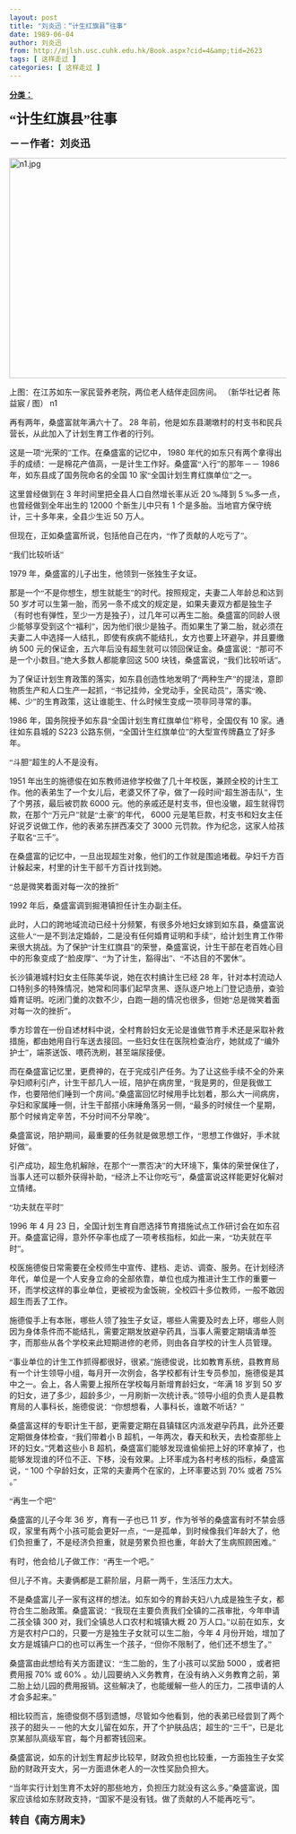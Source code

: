 ```yaml
---
layout: post
title: "刘炎迅：“计生红旗县”往事"
date: 1989-06-04
author: 刘炎迅
from: http://mjlsh.usc.cuhk.edu.hk/Book.aspx?cid=4&amp;tid=2623
tags: [ 这样走过 ]
categories: [ 这样走过 ]
---
```


<div style="margin: 15px 10px 10px 0px;">
<div>
<span id="ctl00_ContentPlaceHolder1_chapter1_SubjectLabel" style="font-weight:bold;text-decoration:underline;">
   分类：
  </span>
</div>
<!--[if gte mso 9]><xml>
 <o:OfficeDocumentSettings>
  <o:AllowPNG/>
 </o:OfficeDocumentSettings>
</xml><![endif]-->
<!--[if gte mso 9]><xml>
 <w:WordDocument>
  <w:View>Normal</w:View>
  <w:Zoom>0</w:Zoom>
  <w:TrackMoves/>
  <w:TrackFormatting/>
  <w:PunctuationKerning/>
  <w:ValidateAgainstSchemas/>
  <w:SaveIfXMLInvalid>false</w:SaveIfXMLInvalid>
  <w:IgnoreMixedContent>false</w:IgnoreMixedContent>
  <w:AlwaysShowPlaceholderText>false</w:AlwaysShowPlaceholderText>
  <w:DoNotPromoteQF/>
  <w:LidThemeOther>EN-US</w:LidThemeOther>
  <w:LidThemeAsian>JA</w:LidThemeAsian>
  <w:LidThemeComplexScript>X-NONE</w:LidThemeComplexScript>
  <w:Compatibility>
   <w:BreakWrappedTables/>
   <w:SnapToGridInCell/>
   <w:WrapTextWithPunct/>
   <w:UseAsianBreakRules/>
   <w:DontGrowAutofit/>
   <w:SplitPgBreakAndParaMark/>
   <w:EnableOpenTypeKerning/>
   <w:DontFlipMirrorIndents/>
   <w:OverrideTableStyleHps/>
   <w:UseFELayout/>
  </w:Compatibility>
  <m:mathPr>
   <m:mathFont m:val="Cambria Math"/>
   <m:brkBin m:val="before"/>
   <m:brkBinSub m:val="&#45;-"/>
   <m:smallFrac m:val="off"/>
   <m:dispDef/>
   <m:lMargin m:val="0"/>
   <m:rMargin m:val="0"/>
   <m:defJc m:val="centerGroup"/>
   <m:wrapIndent m:val="1440"/>
   <m:intLim m:val="subSup"/>
   <m:naryLim m:val="undOvr"/>
  </m:mathPr></w:WordDocument>
</xml><![endif]-->
<!--[if gte mso 9]><xml>
 <w:LatentStyles DefLockedState="false" DefUnhideWhenUsed="true"
  DefSemiHidden="true" DefQFormat="false" DefPriority="99"
  LatentStyleCount="276">
  <w:LsdException Locked="false" Priority="0" SemiHidden="false"
   UnhideWhenUsed="false" QFormat="true" Name="Normal"/>
  <w:LsdException Locked="false" Priority="9" SemiHidden="false"
   UnhideWhenUsed="false" QFormat="true" Name="heading 1"/>
  <w:LsdException Locked="false" Priority="9" QFormat="true" Name="heading 2"/>
  <w:LsdException Locked="false" Priority="9" QFormat="true" Name="heading 3"/>
  <w:LsdException Locked="false" Priority="9" QFormat="true" Name="heading 4"/>
  <w:LsdException Locked="false" Priority="9" QFormat="true" Name="heading 5"/>
  <w:LsdException Locked="false" Priority="9" QFormat="true" Name="heading 6"/>
  <w:LsdException Locked="false" Priority="9" QFormat="true" Name="heading 7"/>
  <w:LsdException Locked="false" Priority="9" QFormat="true" Name="heading 8"/>
  <w:LsdException Locked="false" Priority="9" QFormat="true" Name="heading 9"/>
  <w:LsdException Locked="false" Priority="39" Name="toc 1"/>
  <w:LsdException Locked="false" Priority="39" Name="toc 2"/>
  <w:LsdException Locked="false" Priority="39" Name="toc 3"/>
  <w:LsdException Locked="false" Priority="39" Name="toc 4"/>
  <w:LsdException Locked="false" Priority="39" Name="toc 5"/>
  <w:LsdException Locked="false" Priority="39" Name="toc 6"/>
  <w:LsdException Locked="false" Priority="39" Name="toc 7"/>
  <w:LsdException Locked="false" Priority="39" Name="toc 8"/>
  <w:LsdException Locked="false" Priority="39" Name="toc 9"/>
  <w:LsdException Locked="false" Priority="35" QFormat="true" Name="caption"/>
  <w:LsdException Locked="false" Priority="10" SemiHidden="false"
   UnhideWhenUsed="false" QFormat="true" Name="Title"/>
  <w:LsdException Locked="false" Priority="0" Name="Default Paragraph Font"/>
  <w:LsdException Locked="false" Priority="11" SemiHidden="false"
   UnhideWhenUsed="false" QFormat="true" Name="Subtitle"/>
  <w:LsdException Locked="false" Priority="22" SemiHidden="false"
   UnhideWhenUsed="false" QFormat="true" Name="Strong"/>
  <w:LsdException Locked="false" Priority="20" SemiHidden="false"
   UnhideWhenUsed="false" QFormat="true" Name="Emphasis"/>
  <w:LsdException Locked="false" Priority="59" SemiHidden="false"
   UnhideWhenUsed="false" Name="Table Grid"/>
  <w:LsdException Locked="false" UnhideWhenUsed="false" Name="Placeholder Text"/>
  <w:LsdException Locked="false" Priority="1" SemiHidden="false"
   UnhideWhenUsed="false" QFormat="true" Name="No Spacing"/>
  <w:LsdException Locked="false" Priority="60" SemiHidden="false"
   UnhideWhenUsed="false" Name="Light Shading"/>
  <w:LsdException Locked="false" Priority="61" SemiHidden="false"
   UnhideWhenUsed="false" Name="Light List"/>
  <w:LsdException Locked="false" Priority="62" SemiHidden="false"
   UnhideWhenUsed="false" Name="Light Grid"/>
  <w:LsdException Locked="false" Priority="63" SemiHidden="false"
   UnhideWhenUsed="false" Name="Medium Shading 1"/>
  <w:LsdException Locked="false" Priority="64" SemiHidden="false"
   UnhideWhenUsed="false" Name="Medium Shading 2"/>
  <w:LsdException Locked="false" Priority="65" SemiHidden="false"
   UnhideWhenUsed="false" Name="Medium List 1"/>
  <w:LsdException Locked="false" Priority="66" SemiHidden="false"
   UnhideWhenUsed="false" Name="Medium List 2"/>
  <w:LsdException Locked="false" Priority="67" SemiHidden="false"
   UnhideWhenUsed="false" Name="Medium Grid 1"/>
  <w:LsdException Locked="false" Priority="68" SemiHidden="false"
   UnhideWhenUsed="false" Name="Medium Grid 2"/>
  <w:LsdException Locked="false" Priority="69" SemiHidden="false"
   UnhideWhenUsed="false" Name="Medium Grid 3"/>
  <w:LsdException Locked="false" Priority="70" SemiHidden="false"
   UnhideWhenUsed="false" Name="Dark List"/>
  <w:LsdException Locked="false" Priority="71" SemiHidden="false"
   UnhideWhenUsed="false" Name="Colorful Shading"/>
  <w:LsdException Locked="false" Priority="72" SemiHidden="false"
   UnhideWhenUsed="false" Name="Colorful List"/>
  <w:LsdException Locked="false" Priority="73" SemiHidden="false"
   UnhideWhenUsed="false" Name="Colorful Grid"/>
  <w:LsdException Locked="false" Priority="60" SemiHidden="false"
   UnhideWhenUsed="false" Name="Light Shading Accent 1"/>
  <w:LsdException Locked="false" Priority="61" SemiHidden="false"
   UnhideWhenUsed="false" Name="Light List Accent 1"/>
  <w:LsdException Locked="false" Priority="62" SemiHidden="false"
   UnhideWhenUsed="false" Name="Light Grid Accent 1"/>
  <w:LsdException Locked="false" Priority="63" SemiHidden="false"
   UnhideWhenUsed="false" Name="Medium Shading 1 Accent 1"/>
  <w:LsdException Locked="false" Priority="64" SemiHidden="false"
   UnhideWhenUsed="false" Name="Medium Shading 2 Accent 1"/>
  <w:LsdException Locked="false" Priority="65" SemiHidden="false"
   UnhideWhenUsed="false" Name="Medium List 1 Accent 1"/>
  <w:LsdException Locked="false" UnhideWhenUsed="false" Name="Revision"/>
  <w:LsdException Locked="false" Priority="34" SemiHidden="false"
   UnhideWhenUsed="false" QFormat="true" Name="List Paragraph"/>
  <w:LsdException Locked="false" Priority="29" SemiHidden="false"
   UnhideWhenUsed="false" QFormat="true" Name="Quote"/>
  <w:LsdException Locked="false" Priority="30" SemiHidden="false"
   UnhideWhenUsed="false" QFormat="true" Name="Intense Quote"/>
  <w:LsdException Locked="false" Priority="66" SemiHidden="false"
   UnhideWhenUsed="false" Name="Medium List 2 Accent 1"/>
  <w:LsdException Locked="false" Priority="67" SemiHidden="false"
   UnhideWhenUsed="false" Name="Medium Grid 1 Accent 1"/>
  <w:LsdException Locked="false" Priority="68" SemiHidden="false"
   UnhideWhenUsed="false" Name="Medium Grid 2 Accent 1"/>
  <w:LsdException Locked="false" Priority="69" SemiHidden="false"
   UnhideWhenUsed="false" Name="Medium Grid 3 Accent 1"/>
  <w:LsdException Locked="false" Priority="70" SemiHidden="false"
   UnhideWhenUsed="false" Name="Dark List Accent 1"/>
  <w:LsdException Locked="false" Priority="71" SemiHidden="false"
   UnhideWhenUsed="false" Name="Colorful Shading Accent 1"/>
  <w:LsdException Locked="false" Priority="72" SemiHidden="false"
   UnhideWhenUsed="false" Name="Colorful List Accent 1"/>
  <w:LsdException Locked="false" Priority="73" SemiHidden="false"
   UnhideWhenUsed="false" Name="Colorful Grid Accent 1"/>
  <w:LsdException Locked="false" Priority="60" SemiHidden="false"
   UnhideWhenUsed="false" Name="Light Shading Accent 2"/>
  <w:LsdException Locked="false" Priority="61" SemiHidden="false"
   UnhideWhenUsed="false" Name="Light List Accent 2"/>
  <w:LsdException Locked="false" Priority="62" SemiHidden="false"
   UnhideWhenUsed="false" Name="Light Grid Accent 2"/>
  <w:LsdException Locked="false" Priority="63" SemiHidden="false"
   UnhideWhenUsed="false" Name="Medium Shading 1 Accent 2"/>
  <w:LsdException Locked="false" Priority="64" SemiHidden="false"
   UnhideWhenUsed="false" Name="Medium Shading 2 Accent 2"/>
  <w:LsdException Locked="false" Priority="65" SemiHidden="false"
   UnhideWhenUsed="false" Name="Medium List 1 Accent 2"/>
  <w:LsdException Locked="false" Priority="66" SemiHidden="false"
   UnhideWhenUsed="false" Name="Medium List 2 Accent 2"/>
  <w:LsdException Locked="false" Priority="67" SemiHidden="false"
   UnhideWhenUsed="false" Name="Medium Grid 1 Accent 2"/>
  <w:LsdException Locked="false" Priority="68" SemiHidden="false"
   UnhideWhenUsed="false" Name="Medium Grid 2 Accent 2"/>
  <w:LsdException Locked="false" Priority="69" SemiHidden="false"
   UnhideWhenUsed="false" Name="Medium Grid 3 Accent 2"/>
  <w:LsdException Locked="false" Priority="70" SemiHidden="false"
   UnhideWhenUsed="false" Name="Dark List Accent 2"/>
  <w:LsdException Locked="false" Priority="71" SemiHidden="false"
   UnhideWhenUsed="false" Name="Colorful Shading Accent 2"/>
  <w:LsdException Locked="false" Priority="72" SemiHidden="false"
   UnhideWhenUsed="false" Name="Colorful List Accent 2"/>
  <w:LsdException Locked="false" Priority="73" SemiHidden="false"
   UnhideWhenUsed="false" Name="Colorful Grid Accent 2"/>
  <w:LsdException Locked="false" Priority="60" SemiHidden="false"
   UnhideWhenUsed="false" Name="Light Shading Accent 3"/>
  <w:LsdException Locked="false" Priority="61" SemiHidden="false"
   UnhideWhenUsed="false" Name="Light List Accent 3"/>
  <w:LsdException Locked="false" Priority="62" SemiHidden="false"
   UnhideWhenUsed="false" Name="Light Grid Accent 3"/>
  <w:LsdException Locked="false" Priority="63" SemiHidden="false"
   UnhideWhenUsed="false" Name="Medium Shading 1 Accent 3"/>
  <w:LsdException Locked="false" Priority="64" SemiHidden="false"
   UnhideWhenUsed="false" Name="Medium Shading 2 Accent 3"/>
  <w:LsdException Locked="false" Priority="65" SemiHidden="false"
   UnhideWhenUsed="false" Name="Medium List 1 Accent 3"/>
  <w:LsdException Locked="false" Priority="66" SemiHidden="false"
   UnhideWhenUsed="false" Name="Medium List 2 Accent 3"/>
  <w:LsdException Locked="false" Priority="67" SemiHidden="false"
   UnhideWhenUsed="false" Name="Medium Grid 1 Accent 3"/>
  <w:LsdException Locked="false" Priority="68" SemiHidden="false"
   UnhideWhenUsed="false" Name="Medium Grid 2 Accent 3"/>
  <w:LsdException Locked="false" Priority="69" SemiHidden="false"
   UnhideWhenUsed="false" Name="Medium Grid 3 Accent 3"/>
  <w:LsdException Locked="false" Priority="70" SemiHidden="false"
   UnhideWhenUsed="false" Name="Dark List Accent 3"/>
  <w:LsdException Locked="false" Priority="71" SemiHidden="false"
   UnhideWhenUsed="false" Name="Colorful Shading Accent 3"/>
  <w:LsdException Locked="false" Priority="72" SemiHidden="false"
   UnhideWhenUsed="false" Name="Colorful List Accent 3"/>
  <w:LsdException Locked="false" Priority="73" SemiHidden="false"
   UnhideWhenUsed="false" Name="Colorful Grid Accent 3"/>
  <w:LsdException Locked="false" Priority="60" SemiHidden="false"
   UnhideWhenUsed="false" Name="Light Shading Accent 4"/>
  <w:LsdException Locked="false" Priority="61" SemiHidden="false"
   UnhideWhenUsed="false" Name="Light List Accent 4"/>
  <w:LsdException Locked="false" Priority="62" SemiHidden="false"
   UnhideWhenUsed="false" Name="Light Grid Accent 4"/>
  <w:LsdException Locked="false" Priority="63" SemiHidden="false"
   UnhideWhenUsed="false" Name="Medium Shading 1 Accent 4"/>
  <w:LsdException Locked="false" Priority="64" SemiHidden="false"
   UnhideWhenUsed="false" Name="Medium Shading 2 Accent 4"/>
  <w:LsdException Locked="false" Priority="65" SemiHidden="false"
   UnhideWhenUsed="false" Name="Medium List 1 Accent 4"/>
  <w:LsdException Locked="false" Priority="66" SemiHidden="false"
   UnhideWhenUsed="false" Name="Medium List 2 Accent 4"/>
  <w:LsdException Locked="false" Priority="67" SemiHidden="false"
   UnhideWhenUsed="false" Name="Medium Grid 1 Accent 4"/>
  <w:LsdException Locked="false" Priority="68" SemiHidden="false"
   UnhideWhenUsed="false" Name="Medium Grid 2 Accent 4"/>
  <w:LsdException Locked="false" Priority="69" SemiHidden="false"
   UnhideWhenUsed="false" Name="Medium Grid 3 Accent 4"/>
  <w:LsdException Locked="false" Priority="70" SemiHidden="false"
   UnhideWhenUsed="false" Name="Dark List Accent 4"/>
  <w:LsdException Locked="false" Priority="71" SemiHidden="false"
   UnhideWhenUsed="false" Name="Colorful Shading Accent 4"/>
  <w:LsdException Locked="false" Priority="72" SemiHidden="false"
   UnhideWhenUsed="false" Name="Colorful List Accent 4"/>
  <w:LsdException Locked="false" Priority="73" SemiHidden="false"
   UnhideWhenUsed="false" Name="Colorful Grid Accent 4"/>
  <w:LsdException Locked="false" Priority="60" SemiHidden="false"
   UnhideWhenUsed="false" Name="Light Shading Accent 5"/>
  <w:LsdException Locked="false" Priority="61" SemiHidden="false"
   UnhideWhenUsed="false" Name="Light List Accent 5"/>
  <w:LsdException Locked="false" Priority="62" SemiHidden="false"
   UnhideWhenUsed="false" Name="Light Grid Accent 5"/>
  <w:LsdException Locked="false" Priority="63" SemiHidden="false"
   UnhideWhenUsed="false" Name="Medium Shading 1 Accent 5"/>
  <w:LsdException Locked="false" Priority="64" SemiHidden="false"
   UnhideWhenUsed="false" Name="Medium Shading 2 Accent 5"/>
  <w:LsdException Locked="false" Priority="65" SemiHidden="false"
   UnhideWhenUsed="false" Name="Medium List 1 Accent 5"/>
  <w:LsdException Locked="false" Priority="66" SemiHidden="false"
   UnhideWhenUsed="false" Name="Medium List 2 Accent 5"/>
  <w:LsdException Locked="false" Priority="67" SemiHidden="false"
   UnhideWhenUsed="false" Name="Medium Grid 1 Accent 5"/>
  <w:LsdException Locked="false" Priority="68" SemiHidden="false"
   UnhideWhenUsed="false" Name="Medium Grid 2 Accent 5"/>
  <w:LsdException Locked="false" Priority="69" SemiHidden="false"
   UnhideWhenUsed="false" Name="Medium Grid 3 Accent 5"/>
  <w:LsdException Locked="false" Priority="70" SemiHidden="false"
   UnhideWhenUsed="false" Name="Dark List Accent 5"/>
  <w:LsdException Locked="false" Priority="71" SemiHidden="false"
   UnhideWhenUsed="false" Name="Colorful Shading Accent 5"/>
  <w:LsdException Locked="false" Priority="72" SemiHidden="false"
   UnhideWhenUsed="false" Name="Colorful List Accent 5"/>
  <w:LsdException Locked="false" Priority="73" SemiHidden="false"
   UnhideWhenUsed="false" Name="Colorful Grid Accent 5"/>
  <w:LsdException Locked="false" Priority="60" SemiHidden="false"
   UnhideWhenUsed="false" Name="Light Shading Accent 6"/>
  <w:LsdException Locked="false" Priority="61" SemiHidden="false"
   UnhideWhenUsed="false" Name="Light List Accent 6"/>
  <w:LsdException Locked="false" Priority="62" SemiHidden="false"
   UnhideWhenUsed="false" Name="Light Grid Accent 6"/>
  <w:LsdException Locked="false" Priority="63" SemiHidden="false"
   UnhideWhenUsed="false" Name="Medium Shading 1 Accent 6"/>
  <w:LsdException Locked="false" Priority="64" SemiHidden="false"
   UnhideWhenUsed="false" Name="Medium Shading 2 Accent 6"/>
  <w:LsdException Locked="false" Priority="65" SemiHidden="false"
   UnhideWhenUsed="false" Name="Medium List 1 Accent 6"/>
  <w:LsdException Locked="false" Priority="66" SemiHidden="false"
   UnhideWhenUsed="false" Name="Medium List 2 Accent 6"/>
  <w:LsdException Locked="false" Priority="67" SemiHidden="false"
   UnhideWhenUsed="false" Name="Medium Grid 1 Accent 6"/>
  <w:LsdException Locked="false" Priority="68" SemiHidden="false"
   UnhideWhenUsed="false" Name="Medium Grid 2 Accent 6"/>
  <w:LsdException Locked="false" Priority="69" SemiHidden="false"
   UnhideWhenUsed="false" Name="Medium Grid 3 Accent 6"/>
  <w:LsdException Locked="false" Priority="70" SemiHidden="false"
   UnhideWhenUsed="false" Name="Dark List Accent 6"/>
  <w:LsdException Locked="false" Priority="71" SemiHidden="false"
   UnhideWhenUsed="false" Name="Colorful Shading Accent 6"/>
  <w:LsdException Locked="false" Priority="72" SemiHidden="false"
   UnhideWhenUsed="false" Name="Colorful List Accent 6"/>
  <w:LsdException Locked="false" Priority="73" SemiHidden="false"
   UnhideWhenUsed="false" Name="Colorful Grid Accent 6"/>
  <w:LsdException Locked="false" Priority="19" SemiHidden="false"
   UnhideWhenUsed="false" QFormat="true" Name="Subtle Emphasis"/>
  <w:LsdException Locked="false" Priority="21" SemiHidden="false"
   UnhideWhenUsed="false" QFormat="true" Name="Intense Emphasis"/>
  <w:LsdException Locked="false" Priority="31" SemiHidden="false"
   UnhideWhenUsed="false" QFormat="true" Name="Subtle Reference"/>
  <w:LsdException Locked="false" Priority="32" SemiHidden="false"
   UnhideWhenUsed="false" QFormat="true" Name="Intense Reference"/>
  <w:LsdException Locked="false" Priority="33" SemiHidden="false"
   UnhideWhenUsed="false" QFormat="true" Name="Book Title"/>
  <w:LsdException Locked="false" Priority="37" Name="Bibliography"/>
  <w:LsdException Locked="false" Priority="39" QFormat="true" Name="TOC Heading"/>
 </w:LatentStyles>
</xml><![endif]-->
<!--[if gte mso 10]>
<style>
 /* Style Definitions */
table.MsoNormalTable
	{mso-style-name:"Table Normal";
	mso-tstyle-rowband-size:0;
	mso-tstyle-colband-size:0;
	mso-style-noshow:yes;
	mso-style-priority:99;
	mso-style-parent:"";
	mso-padding-alt:0in 5.4pt 0in 5.4pt;
	mso-para-margin:0in;
	mso-para-margin-bottom:.0001pt;
	mso-pagination:widow-orphan;
	font-size:10.0pt;
	font-family:"Times New Roman";}
</style>
<![endif]-->
<!--StartFragment-->
<p class="MsoNormal">
<o:p>
<b>
<font size="4">
</font>
</b>
</o:p>
</p>
<p class="MsoNormal">
<b>
<span lang="ZH-CN" style="font-family: 宋体;">
<font size="5">
     “计生红旗县”往事
    </font>
</span>
<font size="4">
<o:p>
</o:p>
</font>
</b>
</p>
<p class="MsoNormal">
<b>
<font size="4">
<span lang="ZH-CN" style='font-family:宋体;mso-ascii-font-family:
"Times New Roman"'>
     －－作者：刘炎迅
    </span>
<o:p>
</o:p>
</font>
</b>
</p>
<p class="MsoNormal">
<o:p>
<img alt="n1.jpg" border="0" height="393" src="https://i.imgur.com/Jz3ZaGH.jpeg" width="590"/>
</o:p>
</p>
<p class="MsoNormal">
<span lang="ZH-CN" style='font-family:宋体;mso-ascii-font-family:
"Times New Roman"'>
   上图：在江苏如东一家民营养老院，两位老人结伴走回房间。
  </span>
<span lang="ZH-CN">
</span>
<span lang="ZH-CN" style='font-family:宋体;mso-ascii-font-family:"Times New Roman"'>
   （新华社记者
  </span>
<span lang="ZH-CN">
</span>
<span lang="ZH-CN" style='font-family:宋体;mso-ascii-font-family:
"Times New Roman"'>
   陈益宸
  </span>
  /
  <span lang="ZH-CN" style='font-family:宋体;
mso-ascii-font-family:"Times New Roman"'>
   图）
  </span>
  n1
  <o:p>
</o:p>
</p>
<p class="MsoNormal">
<span lang="ZH-CN" style='font-family:宋体;mso-ascii-font-family:
"Times New Roman"'>
   再有两年，桑盛富就年满六十了。
  </span>
  28
  <span lang="ZH-CN" style='font-family:
宋体;mso-ascii-font-family:"Times New Roman"'>
   年前，他是如东县潮墩村的村支书和民兵营长，从此加入了计划生育工作者的行列。
  </span>
<o:p>
</o:p>
</p>
<p class="MsoNormal">
<span lang="ZH-CN" style='font-family:宋体;mso-ascii-font-family:
"Times New Roman"'>
   这是一项“光荣的”工作。在桑盛富的记忆中，
  </span>
  1980
  <span lang="ZH-CN" style='font-family:宋体;mso-ascii-font-family:"Times New Roman"'>
   年代的如东只有两个拿得出手的成绩：一是棉花产值高，一是计生工作好。桑盛富“入行”的那年－－
  </span>
  1986
  <span lang="ZH-CN" style='font-family:宋体;mso-ascii-font-family:"Times New Roman"'>
   年，如东县成了国务院命名的全国
  </span>
  10
  <span lang="ZH-CN" style='font-family:宋体;mso-ascii-font-family:"Times New Roman"'>
   家“全国计划生育红旗单位”之一。
  </span>
<o:p>
</o:p>
</p>
<p class="MsoNormal">
<span lang="ZH-CN" style='font-family:宋体;mso-ascii-font-family:
"Times New Roman"'>
   这里曾经做到在
  </span>
  3
  <span lang="ZH-CN" style='font-family:宋体;
mso-ascii-font-family:"Times New Roman"'>
   年时间里把全县人口自然增长率从近
  </span>
  20
  <span lang="ZH-CN" style='font-family:宋体;mso-ascii-font-family:"Times New Roman"'>
   ‰降到
  </span>
  5
  <span lang="ZH-CN" style='font-family:宋体;mso-ascii-font-family:"Times New Roman"'>
   ‰多一点，也曾经做到全年出生的
  </span>
  12000
  <span lang="ZH-CN" style='font-family:宋体;mso-ascii-font-family:"Times New Roman"'>
   个新生儿中只有
  </span>
  1
  <span lang="ZH-CN" style='font-family:宋体;mso-ascii-font-family:"Times New Roman"'>
   个是多胎。当地官方保守统计，三十多年来，全县少生近
  </span>
  50
  <span lang="ZH-CN" style='font-family:宋体;mso-ascii-font-family:"Times New Roman"'>
   万人。
  </span>
<o:p>
</o:p>
</p>
<p class="MsoNormal">
<span lang="ZH-CN" style='font-family:宋体;mso-ascii-font-family:
"Times New Roman"'>
   但现在，正如桑盛富所说，包括他自己在内，“作了贡献的人吃亏了”。
  </span>
<o:p>
</o:p>
</p>
<p class="MsoNormal">
<span lang="ZH-CN" style='font-family:宋体;mso-ascii-font-family:
"Times New Roman"'>
   “我们比较听话”
  </span>
<o:p>
</o:p>
</p>
<p class="MsoNormal">
  1979
  <span lang="ZH-CN" style='font-family:宋体;mso-ascii-font-family:
"Times New Roman"'>
   年，桑盛富的儿子出生，他领到一张独生子女证。
  </span>
<o:p>
</o:p>
</p>
<p class="MsoNormal">
<span lang="ZH-CN" style='font-family:宋体;mso-ascii-font-family:
"Times New Roman"'>
   那是一个“不是你想生，想生就能生”的时代。按照规定，夫妻二人年龄总和达到
  </span>
  50
  <span lang="ZH-CN" style='font-family:宋体;mso-ascii-font-family:"Times New Roman"'>
   岁才可以生第一胎，而另一条不成文的规定是，如果夫妻双方都是独生子（有时也有弹性，至少一方是独子），过几年可以再生二胎。桑盛富的同龄人很少能够享受到这个“福利”，因为他们很少是独子。而如果生了第二胎，就必须在夫妻二人中选择一人结扎，即使有疾病不能结扎，女方也要上环避孕，并且要缴纳
  </span>
  500
  <span lang="ZH-CN" style='font-family:宋体;mso-ascii-font-family:"Times New Roman"'>
   元的保证金，五六年后没有超生就可以领回保证金。桑盛富说：“那可不是一个小数目。”绝大多数人都能拿回这
  </span>
  500
  <span lang="ZH-CN" style='font-family:宋体;mso-ascii-font-family:"Times New Roman"'>
   块钱，桑盛富说，“我们比较听话”。
  </span>
<o:p>
</o:p>
</p>
<p class="MsoNormal">
<span lang="ZH-CN" style='font-family:宋体;mso-ascii-font-family:
"Times New Roman"'>
   为了保证计划生育政策的落实，如东县创造性地发明了“两种生产”的提法，意即物质生产和人口生产一起抓，“书记挂帅，全党动手，全民动员”，落实“晚、稀、少”的生育政策，这让谁能生、什么时候生变成一项非同寻常的事。
  </span>
<o:p>
</o:p>
</p>
<p class="MsoNormal">
  1986
  <span lang="ZH-CN" style='font-family:宋体;mso-ascii-font-family:
"Times New Roman"'>
   年，国务院授予如东县“全国计划生育红旗单位”称号，全国仅有
  </span>
  10
  <span lang="ZH-CN" style='font-family:宋体;mso-ascii-font-family:"Times New Roman"'>
   家。通往如东县城的
  </span>
  S223
  <span lang="ZH-CN" style='font-family:宋体;mso-ascii-font-family:"Times New Roman"'>
   公路东侧，“全国计生红旗单位”的大型宣传牌矗立了好多年。
  </span>
<o:p>
</o:p>
</p>
<p class="MsoNormal">
<span lang="ZH-CN" style='font-family:宋体;mso-ascii-font-family:
"Times New Roman"'>
   “斗胆”超生的人不是没有。
  </span>
<o:p>
</o:p>
</p>
<p class="MsoNormal">
  1951
  <span lang="ZH-CN" style='font-family:宋体;mso-ascii-font-family:
"Times New Roman"'>
   年出生的施德俊在如东教师进修学校做了几十年校医，兼顾全校的计生工作。他的表弟生了一个女儿后，老婆又怀了孕，做了一段时间“超生游击队”，生了个男孩，最后被罚款
  </span>
  6000
  <span lang="ZH-CN" style='font-family:宋体;mso-ascii-font-family:"Times New Roman"'>
   元。他的亲戚还是村支书，但也没辙，超生就得罚款，在那个“万元户”就是“土豪”的年代，
  </span>
  6000
  <span lang="ZH-CN" style='font-family:宋体;mso-ascii-font-family:"Times New Roman"'>
   元是笔巨款，村支书和妇女主任好说歹说做工作，他的表弟东拼西凑交了
  </span>
  3000
  <span lang="ZH-CN" style='font-family:宋体;mso-ascii-font-family:"Times New Roman"'>
   元罚款。作为纪念，这家人给孩子取名“三千”。
  </span>
<o:p>
</o:p>
</p>
<p class="MsoNormal">
<span lang="ZH-CN" style='font-family:宋体;mso-ascii-font-family:
"Times New Roman"'>
   在桑盛富的记忆中，一旦出现超生对象，他们的工作就是围追堵截。孕妇千方百计躲起来，村里的计生干部千方百计找到她。
  </span>
<o:p>
</o:p>
</p>
<p class="MsoNormal">
<span lang="ZH-CN" style='font-family:宋体;mso-ascii-font-family:
"Times New Roman"'>
   “总是微笑着面对每一次的挫折”
  </span>
<o:p>
</o:p>
</p>
<p class="MsoNormal">
  1992
  <span lang="ZH-CN" style='font-family:宋体;mso-ascii-font-family:
"Times New Roman"'>
   年后，桑盛富调到掘港镇担任计生办副主任。
  </span>
<o:p>
</o:p>
</p>
<p class="MsoNormal">
<span lang="ZH-CN" style='font-family:宋体;mso-ascii-font-family:
"Times New Roman"'>
   此时，人口的跨地域流动已经十分频繁，有很多外地妇女嫁到如东县，桑盛富说这些人“一是不到法定婚龄，二是没有任何婚育证明和手续”，给计划生育工作带来很大挑战。为了保护“计生红旗县”的荣誉，桑盛富说，计生干部在老百姓心目中的形象变成了“脸皮厚”、“为了计生，豁得出”、“不达目的不罢休”。
  </span>
<o:p>
</o:p>
</p>
<p class="MsoNormal">
<span lang="ZH-CN" style='font-family:宋体;mso-ascii-font-family:
"Times New Roman"'>
   长沙镇港城村妇女主任陈美华说，她在农村搞计生已经
  </span>
  28
  <span lang="ZH-CN" style='font-family:宋体;mso-ascii-font-family:"Times New Roman"'>
   年，针对本村流动人口特别多的特殊情况，她常和同事们起早贪黑、逐队逐户地上门登记造册，查验婚育证明。吃闭门羹的次数不少，白跑一趟的情况也很多，但她“总是微笑着面对每一次的挫折”。
  </span>
<o:p>
</o:p>
</p>
<p class="MsoNormal">
<span lang="ZH-CN" style='font-family:宋体;mso-ascii-font-family:
"Times New Roman"'>
   季方珍曾在一份自述材料中说，全村育龄妇女无论是谁做节育手术还是采取补救措施，都由她用自行车送去接回。一些妇女住在医院检查治疗，她就成了“编外护士”，端茶送饭、喂药洗刷，甚至端尿接便。
  </span>
<o:p>
</o:p>
</p>
<p class="MsoNormal">
<span lang="ZH-CN" style='font-family:宋体;mso-ascii-font-family:
"Times New Roman"'>
   而在桑盛富记忆里，更费神的，在于完成引产任务。为了让这些手续不全的外来孕妇顺利引产，计生干部几人一班，陪护在病房里，“我是男的，但是我做工作，也要陪他们睡到一个房间。”桑盛富回忆时候用手比划着，那么大一间病房，孕妇和家属睡一侧，计生干部搭小床睡角落另一侧，“最多的时候住一个星期，那个时候肯定辛苦，不分时间不分早晚”。
  </span>
<o:p>
</o:p>
</p>
<p class="MsoNormal">
<span lang="ZH-CN" style='font-family:宋体;mso-ascii-font-family:
"Times New Roman"'>
   桑盛富说，陪护期间，最重要的任务就是做思想工作，“思想工作做好，手术就好做”。
  </span>
<o:p>
</o:p>
</p>
<p class="MsoNormal">
<span lang="ZH-CN" style='font-family:宋体;mso-ascii-font-family:
"Times New Roman"'>
   引产成功，超生危机解除，在那个“一票否决”的大环境下，集体的荣誉保住了，当事人还可以额外获得补助，“经济上不让你吃亏”，桑盛富说这样能更好化解对立情绪。
  </span>
<o:p>
</o:p>
</p>
<p class="MsoNormal">
<span lang="ZH-CN" style='font-family:宋体;mso-ascii-font-family:
"Times New Roman"'>
   “功夫就在平时”
  </span>
<o:p>
</o:p>
</p>
<p class="MsoNormal">
  1996
  <span lang="ZH-CN" style='font-family:宋体;mso-ascii-font-family:
"Times New Roman"'>
   年
  </span>
  4
  <span lang="ZH-CN" style='font-family:宋体;mso-ascii-font-family:
"Times New Roman"'>
   月
  </span>
  23
  <span lang="ZH-CN" style='font-family:宋体;mso-ascii-font-family:
"Times New Roman"'>
   日，全国计划生育自愿选择节育措施试点工作研讨会在如东召开。桑盛富记得，意外怀孕率也成了一项考核指标，如此一来，“功夫就在平时”。
  </span>
<o:p>
</o:p>
</p>
<p class="MsoNormal">
<span lang="ZH-CN" style='font-family:宋体;mso-ascii-font-family:
"Times New Roman"'>
   校医施德俊日常需要在全校师生中宣传、建档、走访、调查、服务。在计划经济年代，单位是一个人安身立命的全部依靠，单位也成为推进计生工作的重要一环，而学校这样的事业单位，更被视为金饭碗，全校四十多位教师，一般不敢因超生而丢了工作。
  </span>
<o:p>
</o:p>
</p>
<p class="MsoNormal">
<span lang="ZH-CN" style='font-family:宋体;mso-ascii-font-family:
"Times New Roman"'>
   施德俊手上有本账，哪些人领了独生子女证，哪些人需要及时去上环，哪些人则因为身体条件而不能结扎，需要定期发放避孕药具，当事人需要定期填清单签字，而那些从各个学校来此短期进修的老师，则由各自学校的计生人员管理。
  </span>
<o:p>
</o:p>
</p>
<p class="MsoNormal">
<span lang="ZH-CN" style='font-family:宋体;mso-ascii-font-family:
"Times New Roman"'>
   “事业单位的计生工作抓得都很好，很紧。”施德俊说，比如教育系统，县教育局有一个计生领导小组，每月开一次例会，各学校都有计生专员参加，施德俊是其中之一。会上，各人需要上报所在学校每月新增育龄妇女，“年满
  </span>
  18
  <span lang="ZH-CN" style='font-family:宋体;mso-ascii-font-family:"Times New Roman"'>
   岁到
  </span>
  50
  <span lang="ZH-CN" style='font-family:宋体;mso-ascii-font-family:"Times New Roman"'>
   岁的妇女，进了多少，超龄多少，一月刷新一次统计表。”领导小组的负责人是县教育局的人事科长，施德俊说：“你想想看，人事科长，谁敢不听话？”
  </span>
<o:p>
</o:p>
</p>
<p class="MsoNormal">
<span lang="ZH-CN" style='font-family:宋体;mso-ascii-font-family:
"Times New Roman"'>
   桑盛富这样的专职计生干部，更需要定期在县镇辖区内派发避孕药具，此外还要定期做身体检查，“我们带着小
  </span>
  B
  <span lang="ZH-CN" style='font-family:宋体;mso-ascii-font-family:"Times New Roman"'>
   超机，一年两次，春天和秋天，去检查那些上环的妇女。”凭着这些小
  </span>
  B
  <span lang="ZH-CN" style='font-family:宋体;mso-ascii-font-family:"Times New Roman"'>
   超机，桑盛富们能够发现谁偷偷把上好的环拿掉了，也能够发现谁的环位不正、下移，没有效果。上环率成为各村考核的指标，桑盛富说，“
  </span>
  100
  <span lang="ZH-CN" style='font-family:宋体;mso-ascii-font-family:"Times New Roman"'>
   个孕龄妇女，正常的夫妻两个在家的，上环率要达到
  </span>
  70%
  <span lang="ZH-CN" style='font-family:宋体;mso-ascii-font-family:"Times New Roman"'>
   或者
  </span>
  75%
  <span lang="ZH-CN" style='font-family:宋体;mso-ascii-font-family:"Times New Roman"'>
   。”
  </span>
<o:p>
</o:p>
</p>
<p class="MsoNormal">
<span lang="ZH-CN" style='font-family:宋体;mso-ascii-font-family:
"Times New Roman"'>
   “再生一个吧”
  </span>
<o:p>
</o:p>
</p>
<p class="MsoNormal">
<span lang="ZH-CN" style='font-family:宋体;mso-ascii-font-family:
"Times New Roman"'>
   桑盛富的儿子今年
  </span>
  36
  <span lang="ZH-CN" style='font-family:宋体;
mso-ascii-font-family:"Times New Roman"'>
   岁，育有一子也已
  </span>
  11
  <span lang="ZH-CN" style='font-family:宋体;mso-ascii-font-family:"Times New Roman"'>
   岁，作为爷爷的桑盛富有时不禁会感叹，家里有两个小孩可能会更好一点，“一是孤单，到时候像我们年龄大了，他们负担重了，不是经济负担重，就是劳累负担也重，年龄大了生病照顾困难。”
  </span>
<o:p>
</o:p>
</p>
<p class="MsoNormal">
<span lang="ZH-CN" style='font-family:宋体;mso-ascii-font-family:
"Times New Roman"'>
   有时，他会给儿子做工作：“再生一个吧。”
  </span>
<o:p>
</o:p>
</p>
<p class="MsoNormal">
<span lang="ZH-CN" style='font-family:宋体;mso-ascii-font-family:
"Times New Roman"'>
   但儿子不肯。夫妻俩都是工薪阶层，月薪一两千，生活压力太大。
  </span>
<o:p>
</o:p>
</p>
<p class="MsoNormal">
<span lang="ZH-CN" style='font-family:宋体;mso-ascii-font-family:
"Times New Roman"'>
   不是桑盛富儿子一家有这样的想法。如东如今的育龄夫妇八九成是独生子女，都符合生二胎政策。桑盛富说：“我现在主要负责我们全镇的二孩审批，今年申请二孩全镇
  </span>
  300
  <span lang="ZH-CN" style='font-family:宋体;mso-ascii-font-family:"Times New Roman"'>
   对，我们全镇总人口农村和城镇大概
  </span>
  20
  <span lang="ZH-CN" style='font-family:宋体;mso-ascii-font-family:"Times New Roman"'>
   万人口。”以前在如东，女方是农村户口的，只要一方是独生子女就可以生二胎，今年
  </span>
  4
  <span lang="ZH-CN" style='font-family:宋体;mso-ascii-font-family:"Times New Roman"'>
   月份开始，增加了女方是城镇户口的也可以再生一个孩子，“但你不限制了，他们还不想生了。”
  </span>
<o:p>
</o:p>
</p>
<p class="MsoNormal">
<span lang="ZH-CN" style='font-family:宋体;mso-ascii-font-family:
"Times New Roman"'>
   桑盛富由此想给有关方面建议：“生二胎的，生了小孩可以奖励
  </span>
  5000
  <span lang="ZH-CN" style='font-family:宋体;mso-ascii-font-family:"Times New Roman"'>
   ，或者把费用报
  </span>
  70%
  <span lang="ZH-CN" style='font-family:宋体;mso-ascii-font-family:"Times New Roman"'>
   或
  </span>
  60%
  <span lang="ZH-CN" style='font-family:宋体;mso-ascii-font-family:"Times New Roman"'>
   。幼儿园要纳入义务教育，在没有纳入义务教育之前，第二胎上幼儿园的费用报销。这些解决了，也能缓解一些人的压力，二孩申请的人才会多起来。”
  </span>
<o:p>
</o:p>
</p>
<p class="MsoNormal">
<span lang="ZH-CN" style='font-family:宋体;mso-ascii-font-family:
"Times New Roman"'>
   相比较而言，施德俊倒不感到遗憾，尽管如今他看到，他的表弟已经尝到了两个孩子的甜头－－他的大女儿留在如东，开了个护肤品店；超生的“三千”，已是北京某部队高级军官，每个月都寄钱回来。
  </span>
<o:p>
</o:p>
</p>
<p class="MsoNormal">
<span lang="ZH-CN" style='font-family:宋体;mso-ascii-font-family:
"Times New Roman"'>
   桑盛富说，如东的计划生育起步比较早，财政负担也比较重，一方面独生子女奖励的财政开支大，另一方面退休老人的一次性奖励负担大。
  </span>
<o:p>
</o:p>
</p>
<p class="MsoNormal">
<span lang="ZH-CN" style='font-family:宋体;mso-ascii-font-family:
"Times New Roman"'>
   “当年实行计划生育不太好的那些地方，负担压力就没有这么多。”桑盛富说，国家应该给如东财政支持，“国家不是没有钱。做了贡献的人不能再吃亏”。
  </span>
<o:p>
</o:p>
</p>
<p class="MsoNormal">
<o:p>
</o:p>
</p>
<p class="MsoNormal">
<span lang="ZH-CN" style='font-family:宋体;mso-ascii-font-family:
"Times New Roman"'>
<font size="4">
<b>
     转自《南方周末》
    </b>
</font>
</span>
<o:p>
</o:p>
</p>
<!--EndFragment-->
</div>
